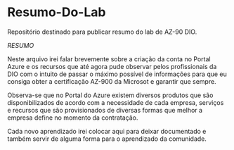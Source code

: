 # Resumo-Do-Lab
Repositório destinado para publicar resumo do lab de AZ-90 DIO.

*RESUMO*

Neste arquivo irei falar brevemente sobre a criação da conta no Portal Azure e os recursos que até agora pude observar pelos profissionais da DIO com o intuito de passar o máximo possível de informações para que eu consiga obter a certificação AZ-900 da Microsot e garantir que sempre.

Observa-se que no Portal do Azure existem diversos produtos que são disponibilizados de acordo com a necessidade de cada empresa, serviços e recursos que são provisionados de diversas formas que melhor a empresa define no momento da contratação. 


Cada novo aprendizado irei colocar aqui para deixar documentado e também servir de alguma forma para o aprendizado da comunidade. 
